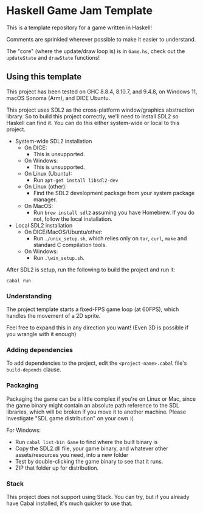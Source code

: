 # Haskell Game Jam Template

This is a template repository for a game written in Haskell!

Comments are sprinkled wherever possible to make it easier to understand.

The "core" (where the update/draw loop is) is in `Game.hs`, check out the `updateState` and `drawState` functions!

## Using this template

This project has been tested on GHC 8.8.4, 8.10.7, and 9.4.8, on Windows 11, macOS Sonoma (Arm), and DICE Ubuntu.

This project uses SDL2 as the cross-platform window/graphics abstraction library.
So to build this project correctly, we'll need to install SDL2 so Haskell can find it.
You can do this either system-wide or local to this project.

- System-wide SDL2 installation
  - On DICE:
    - This is unsupported.
  - On Windows:
    - This is unsupported.
  - On Linux (Ubuntu):
    - Run `apt-get install libsdl2-dev`
  - On Linux (other):
    - Find the SDL2 development package from your system package manager.
  - On MacOS:
    - Run `brew install sdl2` assuming you have Homebrew. If you do not, follow the local installation.
- Local SDL2 installation
  - On DICE/MacOS/Ubuntu/other:
    - Run `./unix_setup.sh`, which relies only on `tar`, `curl`, `make` and standard C compilation tools.
  - On Windows:
    - Run `.\win_setup.sh`.

After SDL2 is setup, run the following to build the project and run it:

```
cabal run
```

### Understanding

The project template starts a fixed-FPS game loop (at 60FPS), which handles the movement of a 2D sprite.

Feel free to expand this in any direction you want! (Even 3D is possible if you wrangle with it enough)

### Adding dependencies

To add dependencies to the project, edit the `<project-name>.cabal` file's `build-depends` clause.

### Packaging

Packaging the game can be a little complex if you're on Linux or Mac, since the game binary might contain an absolute path reference to the SDL libraries, which will be broken if you move it to another machine. Please investigate "SDL game distribution" on your own :(

For Windows:
- Run `cabal list-bin Game` to find where the built binary is
- Copy the SDL2.dll file, your game binary, and whatever other assets/resources you need, into a new folder
- Test by double-clicking the game binary to see that it runs.
- ZIP that folder up for distribution.

### Stack

This project does not support using Stack. You can try, but if you already have Cabal installed, it's much quicker to use that.
